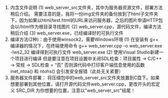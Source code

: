 1. 内含文件说明
    (1) web_server_src文件夹，其中为服务器资源文件，部署方法稍后介绍。
        需要注意的是，我将一份img文件夹的备份放到了html子文件夹下，因为如果以html/test.html的URL来访问服务器，之后的图片申请HTTP包会以/html作为根目录寻找图片
    (2) web_server.cpp，源代码文件，编译方法稍后介绍
    (3) web_server.exe，已经编译好的可执行文件
2. 编译方法(2种)：由于使用winsock2，需要Windows环境
    (1) 在安装有 g++ 编译器的情况下，在终端使用命令
        g++ web_server.cpp -o web_server.exe -lws2_32
        编译得到可执行文件 web_server.exe
    (2) 使用Visual Studio新建一个项目进行编译
        但是要注意在项目设置中关闭SDL检查：项目属性 -> C/C++ -> 常规 -> SDL检查 = “否”
        否则源代码中打印客户端信息使用的函数 inet_ntoa() 和 ntohs() 会引发安全报错（此处无关紧要）
3. 服务器文件部署：
    将压缩包中的web_server_src文件夹放置到C盘下。如果想要部署到其他位置，请打开源代码文件web_server.cpp，更改开头的宏定义 SRC_DIR 为你想要的位置，注意以"web_server_src"结尾！